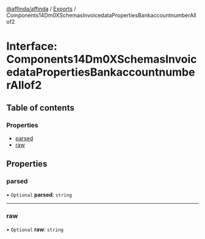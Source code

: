 [@affinda/affinda](../README.md) / [Exports](../modules.md) / Components14Dm0XSchemasInvoicedataPropertiesBankaccountnumberAllof2

# Interface: Components14Dm0XSchemasInvoicedataPropertiesBankaccountnumberAllof2

## Table of contents

### Properties

- [parsed](Components14Dm0XSchemasInvoicedataPropertiesBankaccountnumberAllof2.md#parsed)
- [raw](Components14Dm0XSchemasInvoicedataPropertiesBankaccountnumberAllof2.md#raw)

## Properties

### parsed

• `Optional` **parsed**: `string`

___

### raw

• `Optional` **raw**: `string`
